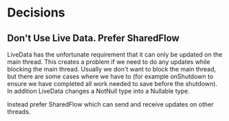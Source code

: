 # Decisions

## Don't Use Live Data. Prefer SharedFlow
LiveData has the unfortunate requirement that it can only be updated on the main thread. This
creates a problem if we need to do any updates while blocking the main thread. Usually we don't want
to block the main thread, but there are some cases where we have to (for example onShutdown to
ensure we have completed all work needed to save before the shutdown). In addition LiveData changes
a NotNull type into a Nullable type.

Instead prefer SharedFlow which can send and receive updates on other threads.
